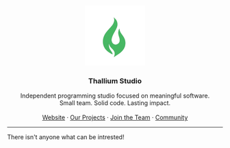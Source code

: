 <a id="readme-top"></a>

<br />
<div align="center">
  <a href="https://thallium.pages.dev">
    <img src="https://raw.githubusercontent.com/ThalliumStudio/.github/main/logo.png" alt="Thallium Logo" width="140" />
  </a>

  <h3 align="center">Thallium Studio</h3>

  <p align="center">
    Independent programming studio focused on meaningful software.<br />
    Small team. Solid code. Lasting impact.
    <br /><br />
    <a href="https://thallium.pages.dev">Website</a> ·
    <a href="https://thallium.pages.dev/works">Our Projects</a> ·
    <a href="https://thallium.pages.dev/career">Join the Team</a> ·
    <a href="https://thallium.pages.dev/discord">Community</a>
  </p>
</div>

<hr>

There isn't anyone what can be intrested!
